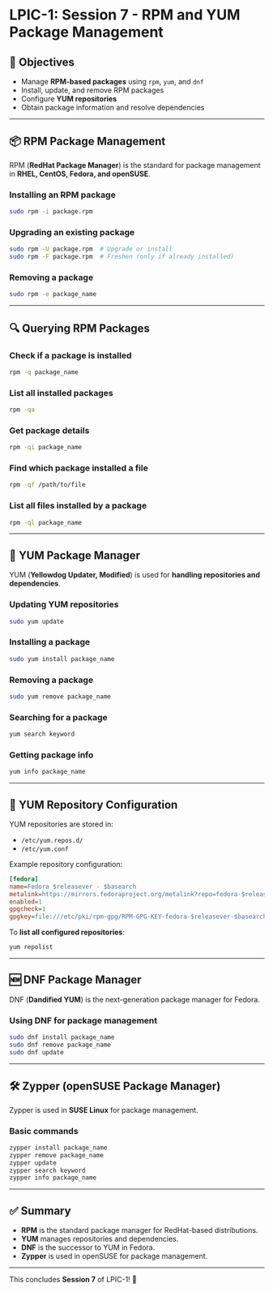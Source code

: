 # LPIC-1: Session 7 - RPM and YUM Package Management

## 📌 Objectives
- Manage **RPM-based packages** using `rpm`, `yum`, and `dnf`
- Install, update, and remove RPM packages
- Configure **YUM repositories**
- Obtain package information and resolve dependencies

---

## 📦 RPM Package Management
RPM (**RedHat Package Manager**) is the standard for package management in **RHEL, CentOS, Fedora, and openSUSE**.

### **Installing an RPM package**
```bash
sudo rpm -i package.rpm
```
### **Upgrading an existing package**
```bash
sudo rpm -U package.rpm  # Upgrade or install
sudo rpm -F package.rpm  # Freshen (only if already installed)
```
### **Removing a package**
```bash
sudo rpm -e package_name
```

---

## 🔍 Querying RPM Packages
### **Check if a package is installed**
```bash
rpm -q package_name
```
### **List all installed packages**
```bash
rpm -qa
```
### **Get package details**
```bash
rpm -qi package_name
```
### **Find which package installed a file**
```bash
rpm -qf /path/to/file
```
### **List all files installed by a package**
```bash
rpm -ql package_name
```

---

## 🔄 YUM Package Manager
YUM (**Yellowdog Updater, Modified**) is used for **handling repositories and dependencies**.

### **Updating YUM repositories**
```bash
sudo yum update
```
### **Installing a package**
```bash
sudo yum install package_name
```
### **Removing a package**
```bash
sudo yum remove package_name
```
### **Searching for a package**
```bash
yum search keyword
```
### **Getting package info**
```bash
yum info package_name
```

---

## 📂 YUM Repository Configuration
YUM repositories are stored in:
- `/etc/yum.repos.d/`
- `/etc/yum.conf`

Example repository configuration:
```ini
[fedora]
name=Fedora $releasever - $basearch
metalink=https://mirrors.fedoraproject.org/metalink?repo=fedora-$releasever&arch=$basearch
enabled=1
gpgcheck=1
gpgkey=file:///etc/pki/rpm-gpg/RPM-GPG-KEY-fedora-$releasever-$basearch
```

To **list all configured repositories**:
```bash
yum repolist
```

---

## 🆕 DNF Package Manager
DNF (**Dandified YUM**) is the next-generation package manager for Fedora.

### **Using DNF for package management**
```bash
sudo dnf install package_name
sudo dnf remove package_name
sudo dnf update
```

---

## 🛠️ Zypper (openSUSE Package Manager)
Zypper is used in **SUSE Linux** for package management.

### **Basic commands**
```bash
zypper install package_name
zypper remove package_name
zypper update
zypper search keyword
zypper info package_name
```

---

## ✅ Summary
- **RPM** is the standard package manager for RedHat-based distributions.
- **YUM** manages repositories and dependencies.
- **DNF** is the successor to YUM in Fedora.
- **Zypper** is used in openSUSE for package management.

---

This concludes **Session 7** of LPIC-1! 🚀
